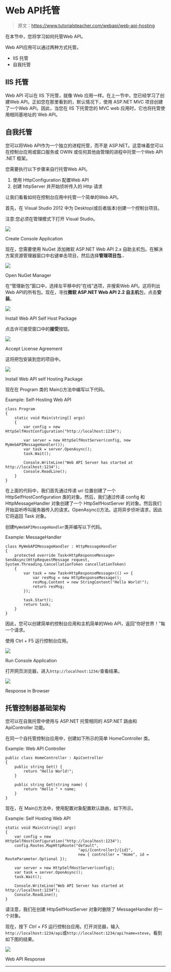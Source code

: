 # Web API托管

> 原文：<https://www.tutorialsteacher.com/webapi/web-api-hosting>

在本节中，您将学习如何托管Web API。

Web API应用可以通过两种方式托管。

*   IIS 托管
*   自我托管

## IIS 托管

Web API 可以在 IIS 下托管，就像 Web 应用一样。在上一节中，您已经学习了创建Web API。正如您在那里看到的，默认情况下，使用 ASP.NET MVC 项目创建了一个Web API。因此，当您在 IIS 下托管您的 MVC web 应用时，它也将托管使用相同基地址的 Web API。

## 自我托管

您可以将Web API作为一个独立的进程托管，而不是 ASP.NET。这意味着您可以在控制台应用或窗口服务或 OWIN 或任何其他由管理的进程中托管一个Web API .NET 框架。

您需要执行以下步骤来自行托管Web API。

1.  使用 HttpConfiguration 配置Web API
2.  创建 httpServer 并开始侦听传入的 Http 请求

让我们看看如何在控制台应用中托管一个简单的Web API。

首先，在 Visual Studio 2012 中为 Desktop(或后者版本)创建一个控制台项目。

注意:您必须在管理模式下打开 Visual Studio。

[![](img/3719caf9c7de30d0a6d874e5bda7f28b.png)](../../Content/images/webapi/create-console-app.png)

Create Console Application



现在，您需要使用 NuGet 添加微软 ASP.NET Web API 2.x 自助主机包。在解决方案资源管理器窗口中右键单击项目，然后选择**管理项目包..**

[![](img/488374cb9627e79fb88a248b513d6f7e.png)](../../Content/images/webapi/manage-nuget.png)

Open NuGet Manager



在“管理新包”窗口中，选择左平移中的“在线”选项，并搜索Web API。这将列出Web API的所有包。现在，寻找**微软 ASP.NET Web API 2.2 自主机**包，点击**安装**。

[![](img/a0a90544e000ef9927e024c037dcd7b4.png)](../../Content/images/webapi/install-selfhost.png)

Install Web API Self Host Package



点击许可接受窗口中的**接受**按钮。

[![](img/ebd81f21823e26c346972c41e887a956.png)](../../Content/images/webapi/accept-selfhost.png)

Accept License Agreement



这将把包安装到您的项目中。

[![](img/4d641e7a84ab4fd96d15b717e0da9c0a.png)](../../Content/images/webapi/installing-selfhost.png)

Install Web API self Hosting Package



现在在 Program 类的 Main()方法中编写以下代码。

Example: Self-Hosting Web API 

```
class Program
{
    static void Main(string[] args)
    {
        var config = new HttpSelfHostConfiguration("http://localhost:1234");

        var server = new HttpSelfHostServer(config, new MyWebAPIMessageHandler());
        var task = server.OpenAsync();
        task.Wait();

        Console.WriteLine("Web API Server has started at http://localhost:1234");
        Console.ReadLine();
    }
} 
```

在上面的代码中，我们首先通过传递 uri 位置创建了一个 HttpSelfHostConfiguration 类的对象。然后，我们通过传递 config 和 HttpMessageHandler 对象创建了一个 HttpSelfHostServer 的对象。然后我们开始监听呼叫服务器传入的请求。OpenAsync()方法。这将异步侦听请求，因此它将返回 Task 对象。

创建`MyWebAPIMessageHandler`类并编写以下代码。

Example: MessageHandler 

```
class MyWebAPIMessageHandler : HttpMessageHandler
{
    protected override Task<HttpResponseMessage> SendAsync(HttpRequestMessage request, System.Threading.CancellationToken cancellationToken)
    {
        var task = new Task<HttpResponseMessage>(() => {
            var resMsg = new HttpResponseMessage();
            resMsg.Content = new StringContent("Hello World!");
            return resMsg;
        });

        task.Start();
        return task;
    }
} 
```

因此，您可以创建简单的控制台应用和主机简单的Web API，返回“你好世界！”每一个请求。

使用 Ctrl + F5 运行控制台应用。

[![](img/7cbd29a0e97ba35542b4d74209833a67.png)](../../Content/images/webapi/run-console-app.png)

Run Console Application



打开网页浏览器，进入`http://localhost:1234/`查看结果。

[![](img/04851f7a0f60e793164be344bccda593.png)](../../Content/images/webapi/response-in-browser.png)

Response in Browser



## 托管控制器基础架构

您可以在自我托管中使用与 ASP.NET 托管相同的 ASP.NET 路由和 ApiController 功能。

在同一个自托管控制台应用中，创建如下所示的简单 HomeController 类。

Example: Web API Controller 

```
public class HomeController : ApiController
{
    public string Get() {
        return "Hello World!";
    }

    public string Get(string name) {
        return "Hello " + name;
    }
} 
```

现在，在 Main()方法中，使用配置对象配置默认路由，如下所示。

Example: Self Hosting Web API 

```
static void Main(string[] args)
{
    var config = new HttpSelfHostConfiguration("http://localhost:1234");
    config.Routes.MapHttpRoute("default",
                                "api/{controller}/{id}",
                                new { controller = "Home", id = RouteParameter.Optional });

    var server = new HttpSelfHostServer(config);            
    var task = server.OpenAsync();
    task.Wait();

    Console.WriteLine("Web API Server has started at http://localhost:1234");
    Console.ReadLine();
} 
```

请注意，我们在创建 HttpSelfHostServer 对象时删除了 MessageHandler 的一个对象。

现在，按下 *Ctrl + F5* 运行控制台应用。打开浏览器，输入`http://localhost:1234/api`或`http://localhost:1234/api?name=steve`，看到如下图的结果。

[![](img/14ffcb27f30997c6520ba3cc74b7ee0b.png)](../../Content/images/webapi/self-hosting.png)

Web API Response

****